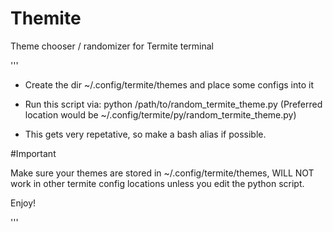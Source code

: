 # Themite

Theme chooser / randomizer for Termite terminal

'''

- Create the dir ~/.config/termite/themes and place some configs into it

- Run this script via: python /path/to/random_termite_theme.py (Preferred location would be ~/.config/termite/py/random_termite_theme.py)

- This gets very repetative, so make a bash alias if possible.

#Important

Make sure your themes are stored in ~/.config/termite/themes, WILL NOT work in other termite config locations unless you edit the python script. 

Enjoy!

'''

